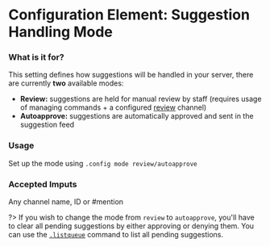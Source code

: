 # Configuration Element: Suggestion Handling Mode

### What is it for?
This setting defines how suggestions will be handled in your server, there are currently **two** available modes:
- **Review:** suggestions are held for manual review by staff (requires usage of managing commands + a configured [review](configuration/review.md) channel)
- **Autoapprove:** suggestions are automatically approved and sent in the suggestion feed

### Usage
Set up the mode using `.config mode review/autoapprove`

### Accepted Imputs
Any channel name, ID or #mention

?> If you wish to change the mode from `review` to `autoapprove`, you'll have to clear all pending suggestions by either approving or denying them. You can use the [`.listqueue`](/staff/listqueue.md) command to list all pending suggestions.
